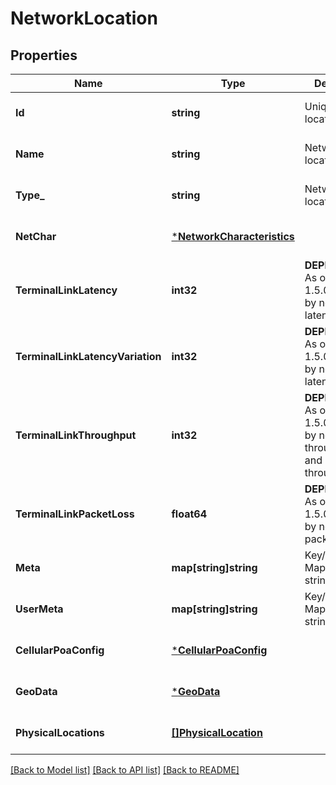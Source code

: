 # NetworkLocation

## Properties
Name | Type | Description | Notes
------------ | ------------- | ------------- | -------------
**Id** | **string** | Unique network location ID | [optional] [default to null]
**Name** | **string** | Network location name | [optional] [default to null]
**Type_** | **string** | Network location type | [optional] [default to null]
**NetChar** | [***NetworkCharacteristics**](NetworkCharacteristics.md) |  | [optional] [default to null]
**TerminalLinkLatency** | **int32** | **DEPRECATED** As of release 1.5.0, replaced by netChar latency | [optional] [default to null]
**TerminalLinkLatencyVariation** | **int32** | **DEPRECATED** As of release 1.5.0, replaced by netChar latencyVariation | [optional] [default to null]
**TerminalLinkThroughput** | **int32** | **DEPRECATED** As of release 1.5.0, replaced by netChar throughputUl and throughputDl | [optional] [default to null]
**TerminalLinkPacketLoss** | **float64** | **DEPRECATED** As of release 1.5.0, replaced by netChar packetLoss | [optional] [default to null]
**Meta** | **map[string]string** | Key/Value Pair Map (string, string) | [optional] [default to null]
**UserMeta** | **map[string]string** | Key/Value Pair Map (string, string) | [optional] [default to null]
**CellularPoaConfig** | [***CellularPoaConfig**](CellularPoaConfig.md) |  | [optional] [default to null]
**GeoData** | [***GeoData**](GeoData.md) |  | [optional] [default to null]
**PhysicalLocations** | [**[]PhysicalLocation**](PhysicalLocation.md) |  | [optional] [default to null]

[[Back to Model list]](../README.md#documentation-for-models) [[Back to API list]](../README.md#documentation-for-api-endpoints) [[Back to README]](../README.md)


